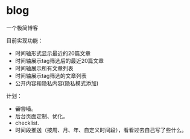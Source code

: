 # blog
一个极简博客

目前实现功能：
- 时间轴形式显示最近的20篇文章
- 时间轴展示tag筛选后的最近20篇文章
- 时间轴展示所有文章列表
- 时间轴展示tag筛选的文章列表 
- 公开内容和隐私内容(隐私模式添加)

计划：
- ~~留言墙~~。
- 后台页面定制、优化。
- checklist.
- 时间段推送（按周、月、年、自定义时间段），看看过去自己写了些什么。